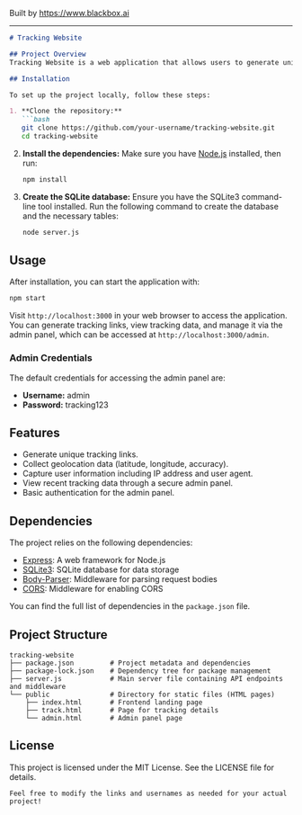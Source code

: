 
Built by https://www.blackbox.ai

---

```markdown
# Tracking Website

## Project Overview
Tracking Website is a web application that allows users to generate unique tracking links and collect geolocation data. This application is built on Node.js with Express framework and utilizes SQLite for database management. Users can view the tracking data through a dedicated admin panel.

## Installation

To set up the project locally, follow these steps:

1. **Clone the repository:**
   ```bash
   git clone https://github.com/your-username/tracking-website.git
   cd tracking-website
   ```

2. **Install the dependencies:**
   Make sure you have [Node.js](https://nodejs.org/) installed, then run:
   ```bash
   npm install
   ```

3. **Create the SQLite database:**
   Ensure you have the SQLite3 command-line tool installed. Run the following command to create the database and the necessary tables:
   ```bash
   node server.js
   ```

## Usage

After installation, you can start the application with:
```bash
npm start
```

Visit `http://localhost:3000` in your web browser to access the application. You can generate tracking links, view tracking data, and manage it via the admin panel, which can be accessed at `http://localhost:3000/admin`.

### Admin Credentials
The default credentials for accessing the admin panel are:
- **Username:** admin
- **Password:** tracking123

## Features
- Generate unique tracking links.
- Collect geolocation data (latitude, longitude, accuracy).
- Capture user information including IP address and user agent.
- View recent tracking data through a secure admin panel.
- Basic authentication for the admin panel.

## Dependencies
The project relies on the following dependencies:
- [Express](https://expressjs.com/): A web framework for Node.js
- [SQLite3](https://www.npmjs.com/package/sqlite3): SQLite database for data storage
- [Body-Parser](https://www.npmjs.com/package/body-parser): Middleware for parsing request bodies
- [CORS](https://www.npmjs.com/package/cors): Middleware for enabling CORS

You can find the full list of dependencies in the `package.json` file.

## Project Structure
```
tracking-website
├── package.json         # Project metadata and dependencies
├── package-lock.json    # Dependency tree for package management
├── server.js            # Main server file containing API endpoints and middleware
└── public               # Directory for static files (HTML pages)
    ├── index.html       # Frontend landing page
    ├── track.html       # Page for tracking details
    └── admin.html       # Admin panel page
```

## License
This project is licensed under the MIT License. See the LICENSE file for details.

```
Feel free to modify the links and usernames as needed for your actual project!
```